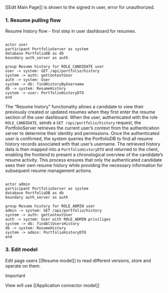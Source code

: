 [[Edit Main Page]] is shown to the signed in user, error for unauthorized.

### 1. Resume pulling flow

Resume history flow - first step in user dashboard for resumes.

```plantuml

actor user
participant PortfolioServer as system
database PortfolioDB as db
boundary auth_server as auth

group Resume history for ROLE_CANDIDATE user
user -> system: GET /api/portfolio/history
system -> auth: getContextUser
auth -> system: User
system -> db: findHistoryByUsername
db -> system: ResumeHistory
system -> user: PortfolioHistoryDTO
end

```

The “Resume history” functionality allows a candidate to view their previously created or updated resumes when they
first enter the resume section of the user dashboard. When the user, authenticated with the role `ROLE_CANDIDATE`, sends
a `GET /api/portfolio/history` request, the PortfolioServer retrieves the current user’s context from the authentication
server to determine their identity and permissions. Once the authenticated user is confirmed, the system queries the
PortfolioDB to find all resume history records associated with that user’s username. The retrieved history data is then
mapped into a `PortfolioHistoryDTO` and returned to the client, enabling the frontend to present a chronological
overview of the candidate’s resume activity. This process ensures that only the authenticated candidate sees their own
resume history while providing the necessary information for subsequent resume management actions.


```plantuml

actor admin
participant PortfolioServer as system
database PortfolioDB as db
boundary auth_server as auth

group Resume history for ROLE_ADMIN user
admin -> system: GET /api/portfolio/history
system -> auth: getContextUser
auth -> system: User with ROLE_ADMIN priviliges
system -> db: findAllUsersHistory
db -> system: ResumeHistory
system -> admin: PortfolioHistoryDTO
end

```
### 3. Edit model

Edit page users [[Resume model]] to read different versions, store and operate on them.

>[!Important]
>View will use [[Application connector model]]

